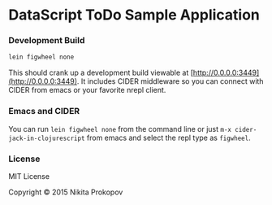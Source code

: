 # DataScript ToDo Sample Application

### Development Build

``` bash
lein figwheel none
```

This should crank up a development build viewable at [http://0.0.0.0:3449](http://0.0.0.0:3449). It includes CIDER middleware so you can connect with CIDER from emacs or your favorite nrepl client.

### Emacs and CIDER

You can run `lein figwheel none` from the command line or just `m-x cider-jack-in-clojurescript` from emacs and select the repl type as `figwheel`.

### License

MIT License

Copyright © 2015 Nikita Prokopov
